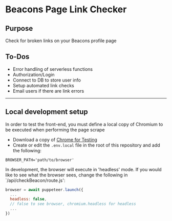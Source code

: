 # Beacons Page Link Checker

## Purpose

Check for broken links on your Beacons profile page

## To-Dos

- Error handling of serverless functions
- Authorization/Login
- Connect to DB to store user info
- Setup automated link checks
- Email users if there are link errors

---

## Local development setup

In order to test the front-end, you must define a local copy of Chromium to be executed when performing the page scrape

- Download a copy of [Chrome for Testing](https://googlechromelabs.github.io/chrome-for-testing/#dev)
- Create or edit the `.env.local` file in the root of this repository and add the following:
```
BROWSER_PATH='path/to/browser'
```

In development, the browser will execute in 'headless' mode. If you would like to see what the browser sees, change the following in `/api/checkBeacon/route.js':

```js
browser = await puppeteer.launch({
  ...
  headless: false,
  // false to see browser, chromium.headless for headless
  ...
})
```
